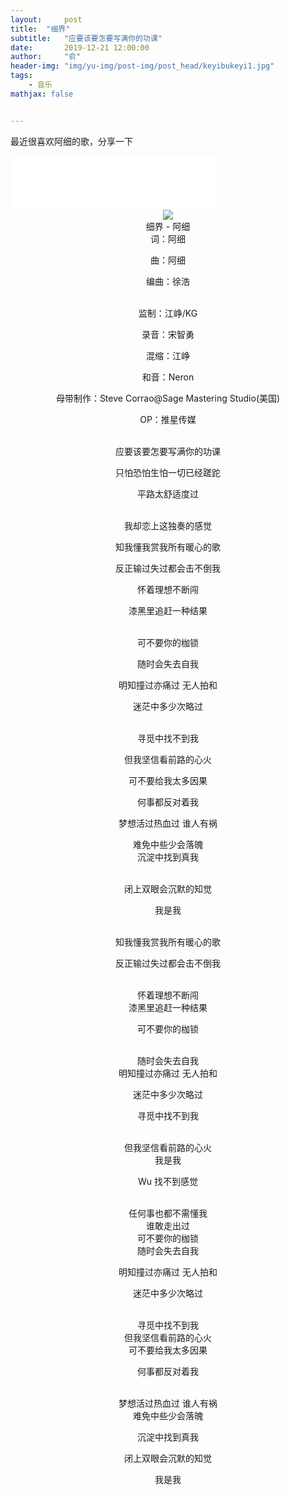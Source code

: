 ```yaml
---
layout:     post
title:  "细界"
subtitle:   "应要该要怎要写满你的功课"
date:       2019-12-21 12:00:00
author:     "俞"
header-img: "img/yu-img/post-img/post_head/keyibukeyi1.jpg"
tags:
    - 音乐
mathjax: false


---
```


最近很喜欢阿细的歌，分享一下
<iframe frameborder="no" border="0" marginwidth="0" marginheight="0" width="330" height="86" src="//music.163.com/outchain/player?type=2&amp;id=133256642&amp;auto=0&amp;height=66"></iframe>

<div align="center"><img src='https://timgsa.baidu.com/timg?image&quality=80&size=b9999_10000&sec=1576946982534&di=147597ce2485cccb35c1ca6dafc3fca8&imgtype=0&src=http%3A%2F%2Fimg3.doubanio.com%2Fview%2Fnote%2Fl%2Fpublic%2Fp57262752.jpg'/></div><div align="center">
细界 - 阿细

<br/>
词：阿细


曲：阿细


编曲：徐浩

<br/>
监制：江峥/KG


录音：宋智勇


混缩：江峥


和音：Neron


母带制作：Steve Corrao@Sage Mastering Studio(美国)


OP：推星传媒

<br/>
应要该要怎要写满你的功课

<br/>

只怕恐怕生怕一切已经蹉跎
<br/>

平路太舒适度过

<br/>
我却恋上这独奏的感觉
<br/>

知我懂我赏我所有暖心的歌
<br/>

反正输过失过都会击不倒我
<br/>

怀着理想不断闯
<br/>

漆黑里追赶一种结果

<br/>
可不要你的枷锁
<br/>

随时会失去自我
<br/>

明知撞过亦痛过 无人拍和
<br/>

迷茫中多少次略过

<br/>
寻觅中找不到我
<br/>

但我坚信看前路的心火
<br/>

可不要给我太多因果
<br/>

何事都反对着我
<br/>

梦想活过热血过 谁人有祸
<br/>

难免中些少会落魄
<br/>
沉淀中找到真我

<br/>
闭上双眼会沉默的知觉
<br/>

我是我

<br/>
知我懂我赏我所有暖心的歌
<br/>

反正输过失过都会击不倒我

<br/>
怀着理想不断闯

<br/>
漆黑里追赶一种结果
<br/>

可不要你的枷锁

<br/>
随时会失去自我

<br/>
明知撞过亦痛过 无人拍和
<br/>

迷茫中多少次略过
<br/>

寻觅中找不到我

<br/>
但我坚信看前路的心火

<br/>
我是我
<br/>

Wu 找不到感觉

<br/>
任何事也都不需懂我
<br/>
谁敢走出过

<br/>
可不要你的枷锁

<br/>
随时会失去自我
<br/>

明知撞过亦痛过 无人拍和
<br/>

迷茫中多少次略过

<br/>
寻觅中找不到我

<br/>
但我坚信看前路的心火

<br/>
可不要给我太多因果
<br/>

何事都反对着我

<br/>
梦想活过热血过 谁人有祸

<br/>
难免中些少会落魄
<br/>

沉淀中找到真我
<br/>

闭上双眼会沉默的知觉
<br/>

我是我